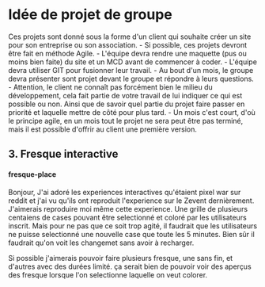 # Idée de projet de groupe #

Ces projets sont donné sous la forme d'un client qui souhaite créer un site pour son entreprise ou son association.
	- Si possible, ces projets devront être fait en méthode Agile.
	- L'équipe devra rendre une maquette (pus ou moins bien faite) du site et un MCD avant de commencer à coder.
	- L'équipe devra utiliser GIT pour fusionner leur travail.
	- Au bout d'un mois, le groupe devra présenter sont projet devant le groupe et répondre à leurs questions.
	- Attention, le client ne connaît pas forcément bien le milieu du développement, cela fait partie de votre travail de lui indiquer ce qui est possible ou non.
		Ainsi que de savoir quel partie du projet faire passer en priorité et laquelle mettre de côté pour plus tard.
	- Un mois c'est court, d'où le principe agile, en un mois tout le projet ne sera peut être pas terminé, mais il est possible d'offrir au client une première version.

## 3. Fresque interactive ##
#### fresque-place ####

Bonjour,
J'ai adoré les experiences interactives qu'étaient pixel war sur reddit et j'ai vu qu'ils ont reproduit l'experience sur le Zevent dernièrement.
J'aimerais reproduire moi même cette experience.
Une grille de plusieurs centaiens de cases pouvant être selectionné et coloré par les utilisateurs inscrit.
Mais pour ne pas que ce soit trop agité, il faudrait que les utilisateurs ne puisse selectionné une nouvelle case que toute les 5 minutes.
Bien sûr il faudrait qu'on voit les changemet sans avoir à recharger.

Si possible j'aimerais pouvoir faire plusieurs fresque, une sans fin, et d'autres avec des durées limité.
ça serait bien de pouvoir voir des aperçus des fresque lorsque l'on selectionne laquelle on veut colorer.
